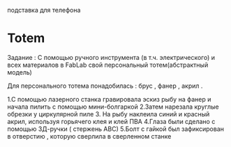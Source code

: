 подставка для телефона
# Totem
Задание : С помощью ручного инструмента (в т.ч. электрического) и всех материалов в FabLab свой персональный тотем(абстрактный модель) 

Для персонального тотема понадобилась : брус , фанер , акрил .

1.С помощью лазерного станка гравировала эскиз рыбу на фанер и начала пилить с помощью мини-болгаркой
2.Затем нарезала круглые обрезки у циркулярной пиле
3. На рыбу наклеила синий и красный акрил, используя горьячего клея и клей ПВА
4.Глаза были сделано с помощью 3Д-ручки ( стержень АВС)
5.Болт с гайкой был зафиксирован в отверстию , которую сверлила в сверленном станке 
